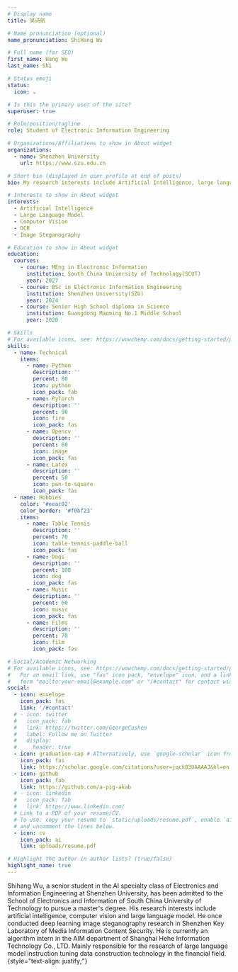 ```yaml
---
# Display name
title: 吴诗航

# Name pronunciation (optional)
name_pronunciation: ShiHang Wu

# Full name (for SEO)
first_name: Hang Wu
last_name: Shi

# Status emoji
status:
  icon: ☕️

# Is this the primary user of the site?
superuser: true

# Role/position/tagline
role: Student of Electronic Information Engineering

# Organizations/Affiliations to show in About widget
organizations:
  - name: Shenzhen University
    url: https://www.szu.edu.cn

# Short bio (displayed in user profile at end of posts)
bio: My research interests include Artificial Intelligence, large language model, computer vision, OCR and image steganography.

# Interests to show in About widget
interests:
  - Artificial Intelligence
  - Large Language Model
  - Computer Vision
  - OCR
  - Image Steganography

# Education to show in About widget
education:
  courses:
    - course: MEng in Electronic Information
      institution: South China University of Technology(SCUT)
      year: 2027
    - course: BSc in Electronic Information Engineering
      institution: Shenzhen University(SZU)
      year: 2024
    - course: Senior High School diploma in Science
      institution: Guangdong Maoming No.1 Middle School
      year: 2020

# Skills
# For available icons, see: https://wowchemy.com/docs/getting-started/page-builder/#icons
skills:
  - name: Technical
    items:
      - name: Python
        description: ''
        percent: 80
        icon: python
        icon_pack: fab
      - name: PyTorch
        description: ''
        percent: 90
        icon: fire
        icon_pack: fas
      - name: Opencv
        description: ''
        percent: 60
        icon: image
        icon_pack: fas
      - name: Latex
        description: ''
        percent: 50
        icon: pen-to-square
        icon_pack: fas
  - name: Hobbies
    color: '#eeac02'
    color_border: '#f0bf23'
    items:
      - name: Table Tennis
        description: ''
        percent: 70
        icon: table-tennis-paddle-ball
        icon_pack: fas
      - name: Dogs
        description: ''
        percent: 100
        icon: dog
        icon_pack: fas
      - name: Music
        description: ''
        percent: 60
        icon: music
        icon_pack: fas
      - name: Films
        description: ''
        percent: 70
        icon: film
        icon_pack: fas

# Social/Academic Networking
# For available icons, see: https://wowchemy.com/docs/getting-started/page-builder/#icons
#   For an email link, use "fas" icon pack, "envelope" icon, and a link in the
#   form "mailto:your-email@example.com" or "/#contact" for contact widget.
social:
  - icon: envelope
    icon_pack: fas
    link: '/#contact'
  # - icon: twitter
  #   icon_pack: fab
  #   link: https://twitter.com/GeorgeCushen
  #   label: Follow me on Twitter
  #   display:
  #     header: true
  - icon: graduation-cap # Alternatively, use `google-scholar` icon from `ai` icon pack
    icon_pack: fas
    link: https://scholar.google.com/citations?user=jqck03UAAAAJ&hl=en
  - icon: github
    icon_pack: fab
    link: https://github.com/a-pig-akab
  # - icon: linkedin
  #   icon_pack: fab
  #   link: https://www.linkedin.com/
  # Link to a PDF of your resume/CV.
  # To use: copy your resume to `static/uploads/resume.pdf`, enable `ai` icons in `params.yaml`,
  # and uncomment the lines below.
  - icon: cv
    icon_pack: ai
    link: uploads/resume.pdf

# Highlight the author in author lists? (true/false)
highlight_name: true
---
```


Shihang Wu, a senior student in the AI specialty class of Electronics and Information Engineering at Shenzhen University, has been admitted to the School of Electronics and Information of South China University of Technology to pursue a master's degree. His research interests include artificial intelligence, computer vision and large language model. He once conducted deep learning image steganography research in Shenzhen Key Laboratory of Media Information Content Security. He is currently an algorithm intern in the AIM department of Shanghai Hehe Information Technology Co., LTD. Mainly responsible for the research of large language model instruction tuning data construction technology in the financial field.
{style="text-align: justify;"}
